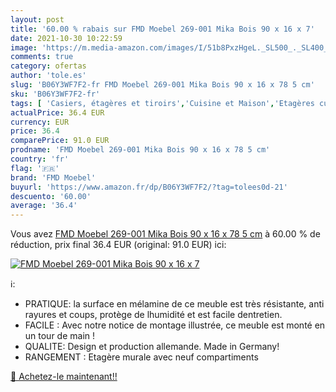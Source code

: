 ```yaml
---
layout: post
title: '60.00 % rabais sur FMD Moebel 269-001 Mika Bois 90 x 16 x 7'
date: 2021-10-30 10:22:59
image: 'https://m.media-amazon.com/images/I/51b8PxzHgeL._SL500_._SL400_.jpg'
comments: true
category: ofertas
author: 'tole.es'
slug: 'B06Y3WF7F2-fr FMD Moebel 269-001 Mika Bois 90 x 16 x 78 5 cm'
sku: 'B06Y3WF7F2-fr'
tags: [ 'Casiers, étagères et tiroirs','Cuisine et Maison','Etagères cubes','Rangement et organisation','fmd moebel', ]
actualPrice: 36.4 EUR
currency: EUR
price: 36.4
comparePrice: 91.0 EUR
prodname: 'FMD Moebel 269-001 Mika Bois 90 x 16 x 78 5 cm'
country: 'fr'
flag: '🇫🇷'
brand: 'FMD Moebel'
buyurl: 'https://www.amazon.fr/dp/B06Y3WF7F2/?tag=tolees0d-21'
descuento: '60.00'
average: '36.4'
---
```


Vous avez [FMD Moebel 269-001 Mika Bois 90 x 16 x 78 5 cm](https://www.amazon.fr/dp/B06Y3WF7F2/?tag=tolees0d-21)  à  60.00 % de réduction, prix final  36.4 EUR (original: 91.0 EUR) ici:

[![FMD Moebel 269-001 Mika Bois 90 x 16 x 7](https://m.media-amazon.com/images/I/51b8PxzHgeL._SL500_._SL400_.jpg)](https://www.amazon.fr/dp/B06Y3WF7F2/?tag=tolees0d-21)

ℹ️:

- PRATIQUE: la surface en mélamine de ce meuble est très résistante, anti rayures et coups, protège de lhumidité et est facile dentretien.
- FACILE : Avec notre notice de montage illustrée, ce meuble est monté en un tour de main !
- QUALITE: Design et production allemande. Made in Germany!
- RANGEMENT : Etagère murale avec neuf compartiments

[🛒 Achetez-le maintenant!!](https://www.amazon.fr/dp/B06Y3WF7F2/?tag=tolees0d-21)
